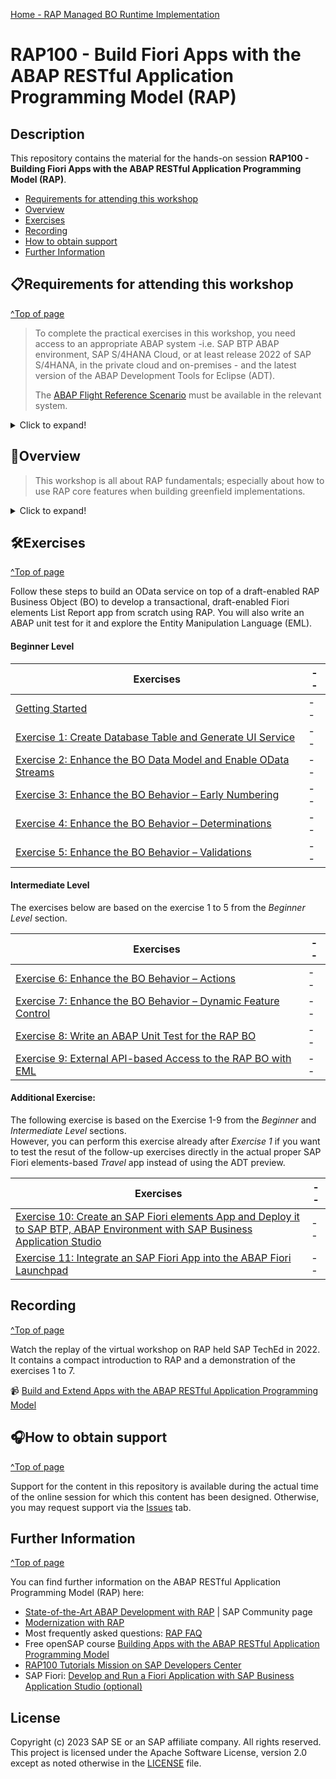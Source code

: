 [Home - RAP Managed BO Runtime Implementation](../README.md)  
<!-- [**Back to AD162@SAP TechEd in 2022**](https://github.com/SAP-samples/teched2022-AD162/blob/main/README.md)  
[**Back to DT281@SAP TechEd in 2022**](https://github.com/SAP-samples/teched2022-DT281/blob/main/README.md)  -->

# RAP100 - Build Fiori Apps with the ABAP RESTful Application Programming Model (RAP)

## Description

This repository contains the material for the hands-on session **RAP100 - Building Fiori Apps with the ABAP RESTful Application Programming Model (RAP)**.

- [Requirements for attending this workshop](#requirements-for-attending-this-workshop)
- [Overview](#overview)
- [Exercises](#exercises)
- [Recording](#recording)
- [How to obtain support](#how-to-obtain-support) 
- [Further Information](#further-information)


## 📋Requirements for attending this workshop 
[^Top of page](#)

> To complete the practical exercises in this workshop, you need access to an appropriate ABAP system -i.e. SAP BTP ABAP environment, SAP S/4HANA Cloud, or at least release 2022 of SAP S/4HANA, in the private cloud and on-premises - and the latest version of the ABAP Development Tools for Eclipse (ADT).
> 
> The [ABAP Flight Reference Scenario](https://github.com/SAP-samples/abap-platform-refscen-flight) must be available in the relevant system. 

<details>
  <summary>Click to expand!</summary>

1. You need a user on an SAP BTP ABAP environment, SAP S/4HANA Cloud, or SAP S/4HANA 2022 system where the [ABAP Flight Reference Scenario](https://github.com/SAP-samples/abap-platform-refscen-flight) is available - e.g. SAP BTP ABAP Environment Trial.
   
   Please refer to the following tutorial if you do not already have an appropriate ABAP user: [Create an SAP BTP ABAP Environment Trial User](https://developers.sap.com/tutorials/abap-environment-trial-onboarding.html)

   ---
   > ⚠**Please note**⚠:    
   > Participants of SAP events (e.g. *ABAP Developer Day*) will carry out the various exercises on a dedicated SAP BTP ABAP Environment system set up by SAP for the specific event. In this case, the SAP experts conducting the session provide participants with system access and user credentials.
   ---

3. You also need the latest version of the ABAP Development Tools (ADT) plugin in the latest instalation version of the Eclipse platform.
   
   Please check the following two short documents how to do this if you have not already done it:
   - [Install the newest Eclipse platform and the newest ABAP Development Tools (ADT) plugin](https://github.com/SAP-samples/abap-platform-rap-workshops/blob/main/requirements_rap_workshops.md#3-install-the-latest-abap-development-tools-adt)
   - [Adapt the Web Browser settings in your ADT installation](https://github.com/SAP-samples/abap-platform-rap-workshops/blob/main/requirements_rap_workshops.md#4-adapt-the-web-browser-settings-in-your-adt-installation)  

<!--
The requirements to follow the exercises in this repository are:
1. [Install the latest Eclipse platform and the latest ABAP Development Tools (ADT) plugin](https://developers.sap.com/tutorials/abap-install-adt.html)
2. [Create an user on the SAP BTP ABAP Environment Trial](https://developers.sap.com/tutorials/abap-environment-trial-onboarding.html)
--
1. [Install the latest Eclipse platform](https://www.eclipse.org/downloads/packages/installer)	
2. [Install the latest ABAP Development Tools (ADT) plugin](https://tools.hana.ondemand.com/#abap) 
3. [Create an user on the SAP BTP ABAP Environment Trial](https://developers.sap.com/tutorials/abap-environment-trial-onboarding.html)
-->
  
</details>

## 🔎Overview

> This workshop is all about RAP fundamentals; especially about how to use RAP core features when building greenfield implementations.

<details>
  <summary>Click to expand!</summary>
  
In this hands-on session we will guide you through the development of the OData service of a SAP Fiori elements based _Travel Processing App_ with RAP, using the _managed_ business object (BO) runtime implementation with semantic key and internal unmanaged early numbering. We will give you more details on the scenario in the different exercises.

The resulting app will look like this:

![Travel App](images/travelapp01.png)

The OData service you are going to implement is based on the _ABAP Flight Reference Scenario_. To set the business context, the scenario is the following: The department responsible for managing worldwide Travels for multiple Agencies is requesting you to build a new Fiori app with draft capabilities for processing (i.e. creating, updating and deleting) Travels.

Below is the simplified data model underlying the app.

![Travel App](images/datamodel01.png)


> **Please note**:   
> The purpose of the different exercises is to show you how to implement the different RAP core features - and less on having the perfect business scenario.
> To remove a certain complexity in the implementation, we will use a very simplified data model with only one BO node, the _Travel_ entity.   
> For implementation examples with more than one BO node, you can have a look at:
> - Workshop **[DEV260](../readme.md)**
> - RAP Development Guide on the SAP Help Portal: **[Develop Applications](https://help.sap.com/viewer/923180ddb98240829d935862025004d6/Cloud/en-US/4cff5dff7f2642cab54e993c840a163e.html)**

</details>

<!--
## About the ABAP RESTful Application Programming Model (RAP)
[^Top of page](#)

> The ABAP RESTful Application Programming Model (RAP) is a set of concepts, tools, languages, and powerful frameworks provided on the ABAP platform. It supports the efficient development of innovative and cloud-ready enterprise applications, as well as the extension of SAP standard applications in an upgrade-stable way in the cloud and on-premise.

<details>
<summary>Click to expand!</summary>

RAP is an enabler for improving the user experience and innovating business processes in ABAP-based SAP solutions by leveraging SAP Fiori, SAP HANA, and the cloud. 
It is a long-term strategic solution for ABAP development on SAP’s flagship product SAP S/4HANA, in the cloud and on-premise (as of release 1909), as well as on the SAP BTP ABAP Environment.


The illustration below shows the high-level end-to-end development stack when working with RAP.  

![RAP Big Picture](images/rap_bigpicture.png)

> **Read more**: [Modern ABAP Development with the ABAP RESTful Application Programming Model (RAP)](https://community.sap.com/topics/abap/rap)

</details>

-->
    
## 🛠Exercises
[^Top of page](#)

Follow these steps to build an OData service on top of a draft-enabled RAP Business Object (BO) to develop a transactional, draft-enabled Fiori elements List Report app from scratch using RAP. You will also write an ABAP unit test for it and explore the Entity Manipulation Language (EML).

#### Beginner Level

| Exercises | -- |
| ------------- |  -- |
| [Getting Started](exercises/ex0/readme.md) | -- |
| [Exercise 1: Create Database Table and Generate UI Service](exercises/ex1/readme.md) | -- |
| [Exercise 2: Enhance the BO Data Model and Enable OData Streams](exercises/ex2/readme.md) | -- |
| [Exercise 3: Enhance the BO Behavior – Early Numbering](exercises/ex3/readme.md) | -- |
| [Exercise 4: Enhance the BO Behavior – Determinations](exercises/ex4/readme.md) | -- |
| [Exercise 5: Enhance the BO Behavior – Validations](exercises/ex5/readme.md) | -- |

#### Intermediate Level
The exercises below are based on the exercise 1 to 5 from the _Beginner Level_ section.

| Exercises | -- |
| ------------- |  -- |
| [Exercise 6: Enhance the BO Behavior – Actions](exercises/ex6/readme.md) | -- |
| [Exercise 7: Enhance the BO Behavior – Dynamic Feature Control](exercises/ex7/readme.md) | -- |
| [Exercise 8: Write an ABAP Unit Test for the RAP BO](exercises/ex8/readme.md) | -- |
| [Exercise 9: External API-based Access to the RAP BO with EML](exercises/ex9/readme.md) | -- |

#### Additional Exercise: 
The following exercise is based on the Exercise 1-9 from the _Beginner_ and _Intermediate Level_ sections.   
However, you can perform this exercise already after _Exercise 1_ if you want to test the resut of the follow-up exercises directly in the actual proper SAP Fiori elements-based _Travel_ app instead of using the ADT preview.

| Exercises | -- |
| ------------- |  -- |
| [Exercise 10: Create an SAP Fiori elements App and Deploy it to SAP BTP, ABAP Environment with SAP Business Application Studio](https://developers.sap.com/tutorials/abap-environment-deploy-fiori-elements-ui.html) | -- |
| [Exercise 11: Integrate an SAP Fiori App into the ABAP Fiori Launchpad](https://developers.sap.com/tutorials/abap-environment-integrate-app-into-flp.html) | -- |

   
## Recording
[^Top of page](#)

Watch the replay of the virtual workshop on RAP held SAP TechEd in 2022. It contains a compact introduction to RAP and a demonstration of the exercises 1 to 7.

📹 <a href="http://www.youtube.com/watch?feature=player_embedded&v=BNoUYkizM30" target="_blank">Build and Extend Apps with the ABAP RESTful Application Programming Model</a> 

## 🎧How to obtain support
[^Top of page](#)

Support for the content in this repository is available during the actual time of the online session for which this content has been designed. Otherwise, you may request support via the [Issues](../../../../issues) tab.

## Further Information
[^Top of page](#)

You can find further information on the ABAP RESTful Application Programming Model (RAP) here:
 - [State-of-the-Art ABAP Development with RAP](https://community.sap.com/topics/abap/rap) | SAP Community page   
 - [Modernization with RAP](https://blogs.sap.com/2021/10/18/modernization-with-rap/)
 - Most frequently asked questions: [RAP FAQ](https://blogs.sap.com/2020/10/16/abap-restful-application-programming-model-faq/) 
 - Free openSAP course [Building Apps with the ABAP RESTful Application Programming Model](https://community.sap.com/topics/btp-abap-environment/rap-opensap) 
 - [RAP100 Tutorials Mission on SAP Developers Center](https://developers.sap.com/mission.sap-fiori-abap-rap100.html)
 - SAP Fiori: [Develop and Run a Fiori Application with SAP Business Application Studio (optional)](https://developers.sap.com/tutorials/abap-environment-deploy-cf-production.html) 

## License
Copyright (c) 2023 SAP SE or an SAP affiliate company. All rights reserved. This project is licensed under the Apache Software License, version 2.0 except as noted otherwise in the [LICENSE](LICENSES/Apache-2.0.txt) file.
